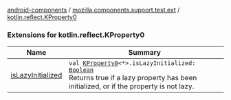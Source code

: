 [android-components](../../index.md) / [mozilla.components.support.test.ext](../index.md) / [kotlin.reflect.KProperty0](./index.md)

### Extensions for kotlin.reflect.KProperty0

| Name | Summary |
|---|---|
| [isLazyInitialized](is-lazy-initialized.md) | `val `[`KProperty0`](https://kotlinlang.org/api/latest/jvm/stdlib/kotlin.reflect/-k-property0/index.html)`<*>.isLazyInitialized: `[`Boolean`](https://kotlinlang.org/api/latest/jvm/stdlib/kotlin/-boolean/index.html)<br>Returns true if a lazy property has been initialized, or if the property is not lazy. |
